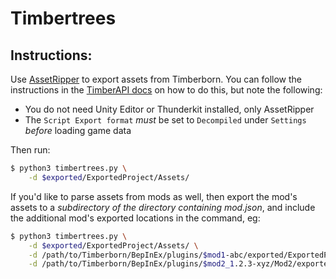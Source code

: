 # Timbertrees

## Instructions:

Use [AssetRipper](https://github.com/AssetRipper/AssetRipper) to export assets from Timberborn. You can follow the instructions in the [TimberAPI docs](https://timberapi.com/making_mods/exporting_game_files/) on how to do this, but note the following:
 - You do not need Unity Editor or Thunderkit installed, only AssetRipper
 - The `Script Export format` _must_ be set to `Decompiled` under `Settings` _before_ loading game data

Then run:

```sh
$ python3 timbertrees.py \
    -d $exported/ExportedProject/Assets/
```

If you'd like to parse assets from mods as well, then export the mod's assets to a _subdirectory of the directory containing mod.json_, and include the additional mod's exported locations in the command, eg:

```sh
$ python3 timbertrees.py \
    -d $exported/ExportedProject/Assets/ \
    -d /path/to/Timberborn/BepInEx/plugins/$mod1-abc/exported/ExportedProject/Assets/ \
    -d /path/to/Timberborn/BepInEx/plugins/$mod2_1.2.3-xyz/Mod2/exported/ExportedProject/Assets/
```
